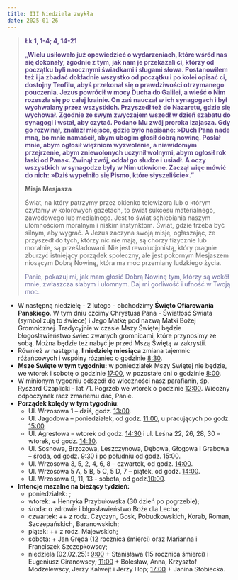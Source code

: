 ```yaml
---
title: III Niedziela zwykła
date: 2025-01-26
---
```


> **<span style="color: #5D4587;">Łk 1, 1-4; 4, 14-21 </span>**
>
> **<span style="color: #5D4587;">„Wielu usiłowało już opowiedzieć o wydarzeniach, które wśród nas się dokonały, zgodnie z tym, jak nam je przekazali ci, którzy od początku byli naocznymi świadkami i sługami słowa. Postanowiłem też i ja zbadać dokładnie wszystko od początku i po kolei opisać ci, dostojny Teofilu, abyś przekonał się o prawdziwości otrzymanego pouczenia. Jezus powrócił w mocy Ducha do Galilei, a wieść o Nim rozeszła się po całej krainie. On zaś nauczał w ich synagogach i był wychwalany przez wszystkich. Przyszedł też do Nazaretu, gdzie się wychował. Zgodnie ze swym zwyczajem wszedł w dzień szabatu do synagogi i wstał, aby czytać. Podano Mu zwój proroka Izajasza. Gdy go rozwinął, znalazł miejsce, gdzie było napisane: »Duch Pana nade mną, bo mnie namaścił, abym ubogim głosił dobrą nowinę. Posłał mnie, abym ogłosił więźniom wyzwolenie, a niewidomym przejrzenie, abym zniewolonych uczynił wolnymi, abym ogłosił rok łaski od Pana«. Zwinął zwój, oddał go słudze i usiadł. A oczy wszystkich w synagodze były w Nim utkwione. Zaczął więc mówić do nich: »Dziś wypełniło się Pismo, które słyszeliście«.”</span>**
>
>
>
> **Misja Mesjasza**
>
> Świat, na który patrzymy przez okienko telewizora lub o którym czytamy w kolorowych gazetach, to świat sukcesu materialnego, zawodowego lub medialnego. Jest to świat schlebiania naszym ułomnościom moralnym i niskim instynktom. Świat, gdzie trzeba być silnym, aby wygrać. A Jezus zaczyna swoją misję, ogłaszając, że przyszedł do tych, którzy nic nie mają, są chorzy fizycznie lub moralnie, są prześladowani. Nie jest rewolucjonistą, który pragnie zburzyć istniejący porządek społeczny, ale jest pokornym Mesjaszem niosącym Dobrą Nowinę, która ma moc przemiany ludzkiego życia.
>
> <span style="color: #666699;">Panie, pokazuj mi, jak mam głosić Dobrą Nowinę tym, którzy są wokół mnie, zwłaszcza słabym i ułomnym. Daj mi gorliwość i ufność w Twoją moc.
> &nbsp;

- W następną niedzielę - 2 lutego - obchodzimy **Święto Ofiarowania Pańskiego**. W tym dniu czcimy Chrystusa Pana - Światłość Świata (symbolizują to świece) i Jego Matkę pod nazwą Matki Bożej Gromnicznej. Tradycyjnie w czasie Mszy Świętej będzie błogosławieństwo świec zwanych gromnicami, które przynosimy ze sobą. Można będzie też nabyć je przed Mszą Świętą w zakrystii.
- Również w następną, **I niedzielę miesiąca** zmiana tajemnic różańcowych i wspólny różaniec o godzinie <u>8:30</u>.
- **Msze Święte w tym tygodniu:** w poniedziałek Mszy Świętej nie będzie, we wtorek i sobotę o godzinie <u>17:00</u>, w pozostałe dni o godzinie <u>8:00</u>.
- W minionym tygodniu odszedł do wieczności nasz parafianin, śp. Ryszard Czaplicki - lat 71. Pogrzeb we wtorek o godzinie <u>12:00</u>. Wieczny odpoczynek racz zmarłemu dać, Panie.
- **Porządek kolędy w tym tygodniu**:
  - Ul. Wrzosowa 1 – dziś, godz. <u>13:00</u>.
  - Ul. Jagodowa – poniedziałek, od godz. <u>11:00</u>, u pracujących po godz. <u>15:00</u>.
  - Ul. Agrestowa – wtorek od godz. <u>14:30</u> i ul. Leśna 22, 26, 28, 30 – wtorek, od godz. <u>14:30</u>.
  - Ul. Sosnowa, Brzozowa, Leszczynowa, Dębowa, Głogowa i Grabowa – środa, od godz. <u>9:30</u> i po południu od godz. <u>15:00</u>.
  - Ul. Wrzosowa 3, 5, 2, 4, 6, 8 – czwartek, od godz. <u>14:00</u>.
  - Ul. Wrzosowa 5 A, 5 B, 5 C, 5 D, 7 – piątek, od godz. <u>14:00</u>.
  - Ul. Wrzosowa 9, 11, 13 - sobota, od godz.<u>10:00</u>.
- **Intencje mszalne na bieżący tydzień:**
  - poniedziałek: ;
  - wtorek: + Henryka Przybułowska (30 dzień po pogrzebie);
  - środa: o zdrowie i błgosławieństwo Boże dla Lecha;
  - czwartek: ++ z rodz. Czyczyn, Gosk, Pobudkowskich, Korab, Roman, Szczepańskich, Baranowskich;
  - piątek: ++ z rodz. Majewskich;
  - sobota: + Jan Gręda (12 rocznica śmierci) oraz Marianna i Franciszek Szczepkowscy;
  - niedziela (02.02.25): <u>9:00</u> + Stanisława (15 rocznica śmierci) i Eugeniusz Giranowscy; <u>11:00</u> + Bolesław, Anna, Krzysztof Modzelewscy, Jerzy Kalwejt i Jerzy Hop; <u>17:00</u> + Janina Stobiecka.

